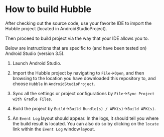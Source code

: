 # How to build Hubble
After checking out the source code, use your favorite IDE to import the
Hubble project (located in AndroidStudioProject).

Then proceed to build project via the way that your IDE allows you to.

Below are instructions that are specific to (and have been tested on) Android
Studio (version 3.5).

1. Launch Android Studio.

2. Import the Hubble project by navigating to `File`->`Open`, and then browsing
to the location you have downloaded this repository to, and choose `Hubble` in
`AndroidStudioProject`.

3. Sync all the settings or project configurations by `File`->`Sync Project with
Gradle Files`.

4. Build the project by `Build`->`Build Bundle(s) / APK(s)`->`Build APK(s)`.

5. An `Event Log` layout should appear. In the logs, it should tell you where
the build result is located. You can also do so by clicking on the `locate` link
within the `Event Log` window layout.